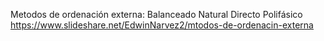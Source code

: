 Metodos de ordenación externa:
Balanceado
Natural
Directo
Polifásico
https://www.slideshare.net/EdwinNarvez2/mtodos-de-ordenacin-externa
